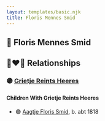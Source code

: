 ```yaml
---
layout: templates/basic.njk
title: Floris Mennes Smid
---
```

## 🔵 Floris Mennes Smid


## 👩‍❤️‍👨 Relationships

### 🟣 [Grietje Reints Heeres](/people/8/87985942)

#### Children With Grietje Reints Heeres
* 🟣 [Aagtje Floris Smid](/people/7/7377611), b. abt 1818